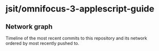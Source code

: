 # jsit/omnifocus-3-applescript-guide

## Network graph

Timeline of the most recent commits to this repository and its network ordered by most recently pushed to.

